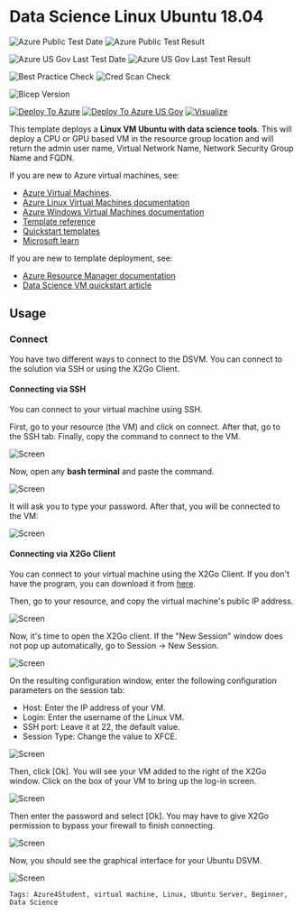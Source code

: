 # Data Science Linux Ubuntu 18.04

![Azure Public Test Date](https://azurequickstartsservice.blob.core.windows.net/badges/application-workloads/datascience/vm-ubuntu-DSVM-GPU-or-CPU/PublicLastTestDate.svg)
![Azure Public Test Result](https://azurequickstartsservice.blob.core.windows.net/badges/application-workloads/datascience/vm-ubuntu-DSVM-GPU-or-CPU/PublicDeployment.svg)

![Azure US Gov Last Test Date](https://azurequickstartsservice.blob.core.windows.net/badges/application-workloads/datascience/vm-ubuntu-DSVM-GPU-or-CPU/FairfaxLastTestDate.svg)
![Azure US Gov Last Test Result](https://azurequickstartsservice.blob.core.windows.net/badges/application-workloads/datascience/vm-ubuntu-DSVM-GPU-or-CPU/FairfaxDeployment.svg)

![Best Practice Check](https://azurequickstartsservice.blob.core.windows.net/badges/application-workloads/datascience/vm-ubuntu-DSVM-GPU-or-CPU/BestPracticeResult.svg)
![Cred Scan Check](https://azurequickstartsservice.blob.core.windows.net/badges/application-workloads/datascience/vm-ubuntu-DSVM-GPU-or-CPU/CredScanResult.svg)

![Bicep Version](https://azurequickstartsservice.blob.core.windows.net/badges/application-workloads/datascience/vm-ubuntu-DSVM-GPU-or-CPU/BicepVersion.svg)

[![Deploy To Azure](https://raw.githubusercontent.com/Azure/azure-quickstart-templates/master/1-CONTRIBUTION-GUIDE/images/deploytoazure.svg?sanitize=true)](https://portal.azure.com/#create/Microsoft.Template/uri/https%3A%2F%2Fraw.githubusercontent.com%2FAzure%2Fazure-quickstart-templates%2Fmaster%2Fapplication-workloads%2Fdatascience%2Fvm-ubuntu-DSVM-GPU-or-CPU%2Fazuredeploy.json)
[![Deploy To Azure US Gov](https://raw.githubusercontent.com/Azure/azure-quickstart-templates/master/1-CONTRIBUTION-GUIDE/images/deploytoazuregov.svg?sanitize=true)](https://portal.azure.us/#create/Microsoft.Template/uri/https%3A%2F%2Fraw.githubusercontent.com%2FAzure%2Fazure-quickstart-templates%2Fmaster%2Fapplication-workloads%2Fdatascience%2Fvm-ubuntu-DSVM-GPU-or-CPU%2Fazuredeploy.json)
[![Visualize](https://raw.githubusercontent.com/Azure/azure-quickstart-templates/master/1-CONTRIBUTION-GUIDE/images/visualizebutton.svg?sanitize=true)](http://armviz.io/#/?load=https%3A%2F%2Fraw.githubusercontent.com%2FAzure%2Fazure-quickstart-templates%2Fmaster%2Fapplication-workloads%2Fdatascience%2Fvm-ubuntu-DSVM-GPU-or-CPU%2Fazuredeploy.json)

This template deploys a **Linux VM Ubuntu with data science tools**. This will deploy a CPU or GPU based VM in the resource group location and will return the admin user name, Virtual Network Name, Network Security Group Name and FQDN.

If you are new to Azure virtual machines, see:

- [Azure Virtual Machines](https://azure.microsoft.com/services/virtual-machines/).
- [Azure Linux Virtual Machines documentation](https://docs.microsoft.com/azure/virtual-machines/linux/)
- [Azure Windows Virtual Machines documentation](https://docs.microsoft.com/azure/virtual-machines/windows/)
- [Template reference](https://docs.microsoft.com/azure/templates/microsoft.compute/allversions)
- [Quickstart templates](https://azure.microsoft.com/resources/templates/?resourceType=Microsoft.Compute&pageNumber=1&sort=Popular)
- [Microsoft learn](https://docs.microsoft.com/learn/browse/?term=Data%20Science%20Virtual%20Machine)

If you are new to template deployment, see:

- [Azure Resource Manager documentation](https://docs.microsoft.com/azure/azure-resource-manager/)
- [Data Science VM quickstart article](https://docs.microsoft.com/azure/machine-learning/data-science-virtual-machine/dsvm-tutorial-resource-manager)

## Usage

### Connect

You have two different ways to connect to the DSVM. You can connect to the solution via SSH or using the X2Go Client.

#### Connecting via SSH

You can connect to your virtual machine using SSH.

First, go to your resource (the VM) and click on connect. After that, go to the SSH tab. Finally, copy the command to connect to the VM.

![Screen](./images/connect-ssh.png)

Now, open any **bash terminal** and paste the command.

![Screen](./images/connect-ssh2.png)

It will ask you to type your password. After that, you will be connected to the VM:

![Screen](./images/connect-ssh3.png)

#### Connecting via X2Go Client

You can connect to your virtual machine using the X2Go Client. If you don't have the program, you can download it from [here](https://wiki.x2go.org/doku.php/doc:installation:x2goclient).

Then, go to your resource, and copy the virtual machine's public IP address.

![Screen](./images/connect-x2go.png)

Now, it's time to open the X2Go client. If the "New Session" window does not pop up automatically, go to Session -> New Session.

![Screen](./images/connect-x2go2.png)

On the resulting configuration window, enter the following configuration parameters on the session tab:

- Host: Enter the IP address of your VM.
- Login: Enter the username of the Linux VM.
- SSH port: Leave it at 22, the default value.
- Session Type: Change the value to XFCE.

![Screen](./images/connect-x2go3.png)

Then, click [Ok]. You will see your VM added to the right of the X2Go window. Click on the box of your VM to bring up the log-in screen.

![Screen](./images/connect-x2go4.png)

Then enter the password and select [Ok]. You may have to give X2Go permission to bypass your firewall to finish connecting.

![Screen](./images/connect-x2go5.png)

Now, you should see the graphical interface for your Ubuntu DSVM.

![Screen](./images/connect-x2go6.png)

`Tags: Azure4Student, virtual machine, Linux, Ubuntu Server, Beginner, Data Science`
